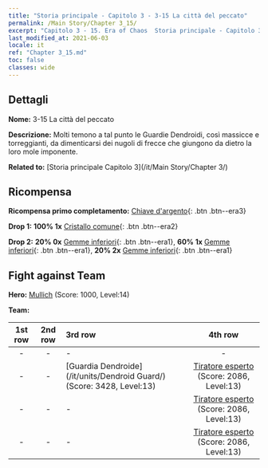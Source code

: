 ```yaml
---
title: "Storia principale - Capitolo 3 - 3-15 La città del peccato"
permalink: /Main Story/Chapter 3_15/
excerpt: "Capitolo 3 - 15. Era of Chaos  Storia principale - Capitolo 3_15. 3-15 La città del peccato"
last_modified_at: 2021-06-03
locale: it
ref: "Chapter 3_15.md"
toc: false
classes: wide
---
```


## Dettagli

 **Nome:** 3-15 La città del peccato

 **Descrizione:** Molti temono a tal punto le Guardie Dendroidi, così massicce e torreggianti, da dimenticarsi dei nugoli di frecce che giungono da dietro la loro mole imponente.

 **Related to:** [Storia principale Capitolo 3](/it/Main Story/Chapter 3/)

## Ricompensa

 **Ricompensa primo completamento:** [Chiave d'argento](/ItemsIT/con_693/){: .btn .btn--era3}

 **Drop 1:** **100% 1x** [Cristallo comune](/ItemsIT/mat_11/){: .btn .btn--era2}

 **Drop 2:** **20% 0x** [Gemme inferiori](/ItemsIT/mat_4/){: .btn .btn--era1}, **60% 1x** [Gemme inferiori](/ItemsIT/mat_4/){: .btn .btn--era1}, **20% 2x** [Gemme inferiori](/ItemsIT/mat_4/){: .btn .btn--era1}


## Fight against Team
 **Hero:** [Mullich](/it/heroes/Mullich/) (Score: 1000, Level:14)

 **Team:**


  | 1st row | 2nd row | 3rd row | 4th row |
  |:----:|:----:|:----|:----:|
  | - | - | - | - |
  | - | - | [Guardia Dendroide](/it/units/Dendroid Guard/) (Score: 3428, Level:13)  | [Tiratore esperto](/it/units/Sharpshooter/) (Score: 2086, Level:13)  |
  | - | - | - | [Tiratore esperto](/it/units/Sharpshooter/) (Score: 2086, Level:13)  |
  | - | - | - | [Tiratore esperto](/it/units/Sharpshooter/) (Score: 2086, Level:13)  |


